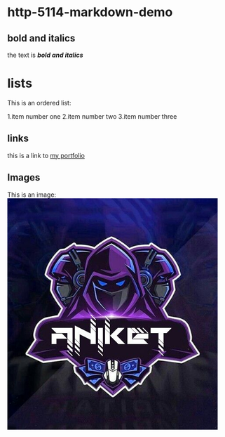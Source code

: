 # http-5114-markdown-demo
## bold and italics

the text is **_bold and italics_**
# lists
This is an ordered list:

1.item number one
2.item number two
3.item number three

## links
this is a link to [my portfolio](https://github.com/Anike03/http-5114-markdown-demo)

## Images

This is an image:
![BrickMMO 01](01.jpg)
